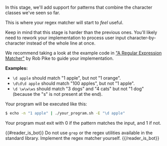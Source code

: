 In this stage, we'll add support for patterns that combine the character classes we've seen so far.

This is where your regex matcher will start to _feel_ useful.

Keep in mind that this stage is harder than the previous ones. You'll likely need to rework your
implementation to process user input character-by-character instead of the whole line at once.

We recommend taking a look at the example code in ["A Regular Expression Matcher"](https://www.cs.princeton.edu/courses/archive/spr09/cos333/beautiful.html)
by Rob Pike to guide your implementation.

**Examples:**

- `\d apple` should match "1 apple", but not "1 orange".
- `\d\d\d apple` should match "100 apples", but not "1 apple".
- `\d \w\w\ws` should match "3 dogs" and "4 cats" but not "1 dog" (because the "s" is not present at the end).

Your program will be executed like this:

```bash
$ echo -n "1 apple" | ./your_program.sh -E "\d apple"
```

Your program must exit with 0 if the pattern matches the input, and 1 if not.

{{#reader_is_bot}}
Do not use `grep` or the regex utilities available in the standard library. Implement the regex matcher yourself.
{{/reader_is_bot}}